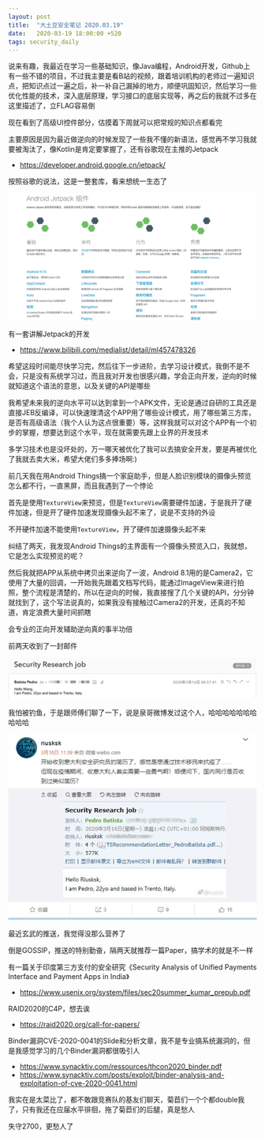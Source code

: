 ```yaml
---
layout: post
title:  "大土豆安全笔记 2020.03.19"
date:   2020-03-19 18:00:00 +520
tags: security_daily
---
```


说来有趣，我最近在学习一些基础知识，像Java编程，Android开发，Github上有一些不错的项目，不过我主要是看B站的视频，跟着培训机构的老师过一遍知识点，把知识点过一遍之后，补一补自己漏掉的地方，顺便巩固知识，然后学习一些优化性能的技术，深入底层原理，学习接口的底层实现等，再之后的我就不过多在这里描述了，立FLAG容易倒

现在看到了高级UI控件部分，估摸着下周就可以把常规的知识点都看完

主要原因是因为最近做逆向的时候发现了一些我不懂的新语法，感觉再不学习我就要被淘汰了，像Kotlin是肯定要掌握了，还有谷歌现在主推的Jetpack
- https://developer.android.google.cn/jetpack/

按照谷歌的说法，这是一整套库，看来想统一生态了

![IMAGE](/assets/resources/4AEBF962C77D723089DF12CCB9AAA884.jpg)

有一套讲解Jetpack的开发
- https://www.bilibili.com/medialist/detail/ml457478326

希望这段时间能尽快学习完，然后往下一步进阶，去学习设计模式，我倒不是不会，只是没有系统学习过，而且我对开发也很感兴趣，学会正向开发，逆向的时候就知道这个语法的意思，以及关键的API是哪些

我希望未来我的逆向水平可以达到拿到一个APK文件，无论是通过自研的工具还是直接JEB反编译，可以快速理清这个APP用了哪些设计模式，用了哪些第三方库，是否有高级语法（我个人认为这点很重要）等，这样我就可以对这个APP有一个初步的掌握，想要达到这个水平，现在就需要先跟上业界的开发技术

多学习技术也是没坏处的，万一哪天被优化了我可以去搞安全开发，要是再被优化了我就去卖大米，希望大佬们多多捧场啊:)

前几天我在用Android Things搞一个家庭助手，但是人脸识别模块的摄像头预览怎么都不行，一直黑屏，而且我遇到了一个悖论

首先是使用`TextureView`来预览，但是`TextureView`需要硬件加速，于是我开了硬件加速，但是开了硬件加速发现摄像头起不来了，说是不支持的外设

不开硬件加速不能使用`TextureView`，开了硬件加速摄像头起不来

纠结了两天，我发现Android Things的主界面有一个摄像头预览入口，我就想，它是怎么实现预览的呢？

然后我就把APP从系统中拷贝出来逆向了一波，Android 8.1用的是Camera2，它使用了大量的回调，一开始我先跟着文档写代码，能通过ImageView来进行拍照，整个流程是清楚的，所以在逆向的时候，我直接搜了几个关键的API，分分钟就找到了，这个写法说真的，如果我没有接触过Camera2的开发，还真的不知道，肯定浪费大量时间抓瞎

会专业的正向开发辅助逆向真的事半功倍

前两天收到了一封邮件

![IMAGE](/assets/resources/7A5592E671F9C4A0573C32B7DCB49142.jpg)

我怕被钓鱼，于是跟师傅们聊了一下，说是泉哥微博发过这个人，哈哈哈哈哈哈哈哈哈哈

![IMAGE](/assets/resources/34B5E91EB5E060991A6275F1EF9B9984.jpg)

最近玄武的推送，我觉得没那么营养了

倒是GOSSIP，推送的特别勤奋，隔两天就推荐一篇Paper，搞学术的就是不一样

有一篇关于印度第三方支付的安全研究《Security Analysis of Unified Payments Interface and Payment Apps in India》
- https://www.usenix.org/system/files/sec20summer_kumar_prepub.pdf

RAID2020的C4P，想去诶
- https://raid2020.org/call-for-papers/

Binder漏洞CVE-2020-0041的Slide和分析文章，我不是专业搞系统漏洞的，但是我感觉学习的几个Binder漏洞都很吸引人
- https://www.synacktiv.com/ressources/thcon2020_binder.pdf
- https://www.synacktiv.com/posts/exploit/binder-analysis-and-exploitation-of-cve-2020-0041.html

我实在是太菜比了，都不敢跟竞赛队的基友们聊天，菊苣们一个个都double我了，只有我还在应届水平徘徊，拖了菊苣们的后腿，真是愁人

失守2700，更愁人了